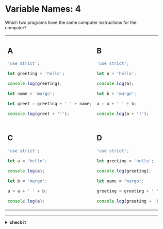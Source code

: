 # Variable Names: 4

Which two programs have the same computer instructions for the computer?

<table>

<tr>
<td>

## A

```js
'use strict';

let greeting = 'hello';

console.log(greeting);

let name = 'margo';

let greet = greeting + ' ' + name;

console.log(greet + '!');
```

</td>
<td>

## B

```js
'use strict';

let a = 'hello';

console.log(a);

let b = 'margo';

a = a + ' ' + b;

console.log(a + '!');
```

</td>
</tr>

<tr>
<td>

## C

```js
'use strict';

let a = 'hello';

console.log(a);

let b = 'margo';

a = a + ' ' + b;

console.log(a);
```

</td>
<td>

## D

```js
'use strict';

let greeting = 'hello';

console.log(greeting);

let name = 'margo';

greeting = greeting + ' ' + name;

console.log(greeting + '!');
```

</td>
</tr>

</table>

---

<details>
<summary><strong>check it</strong></summary>
<br>

**B** and **D**.

</details>
